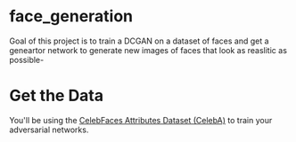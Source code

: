 # face_generation

Goal of this project is to train a DCGAN on a dataset of faces and get a geneartor network
to generate new images of faces that look as reaslitic as possible-


# Get the Data

You'll be using the [CelebFaces Attributes Dataset (CelebA)](http://mmlab.ie.cuhk.edu.hk/projects/CelebA.html) to train your adversarial networks.


